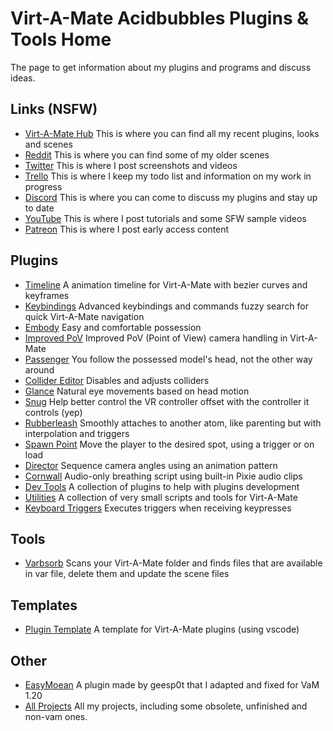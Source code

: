 # Virt-A-Mate Acidbubbles Plugins & Tools Home

The page to get information about my plugins and programs and discuss ideas.

## Links (NSFW)

* [Virt-A-Mate Hub](https://hub.virtamate.com/resources/authors/acid-bubbles.18/) This is where you can find all my recent plugins, looks and scenes
* [Reddit](https://www.reddit.com/user/acidbubbles/posts/) This is where you can find some of my older scenes
* [Twitter](https://twitter.com/acidbubblesanon) This is where I post screenshots and videos
* [Trello](https://trello.com/b/3dqtmZ3u/acid-bubbles-plugins) This is where I keep my todo list and information on my work in progress
* [Discord](https://discord.gg/xXpWAkB) This is where you can come to discuss my plugins and stay up to date
* [YouTube](https://www.youtube.com/channel/UChpAQh8Q4guZ500-NCV0IDQ) This is where I post tutorials and some SFW sample videos
* [Patreon](https://www.patreon.com/acidbubbles) This is where I post early access content

## Plugins

* [Timeline](https://github.com/acidbubbles/vam-timeline) A animation timeline for Virt-A-Mate with bezier curves and keyframes 
* [Keybindings](https://github.com/acidbubbles/vam-keybindings) Advanced keybindings and commands fuzzy search for quick Virt-A-Mate navigation
* [Embody](https://github.com/acidbubbles/vam-embody) Easy and comfortable possession
* [Improved PoV](https://github.com/acidbubbles/vam-improved-pov) Improved PoV (Point of View) camera handling in Virt-A-Mate 
* [Passenger](https://github.com/acidbubbles/vam-passenger) You follow the possessed model's head, not the other way around 
* [Collider Editor](https://github.com/acidbubbles/vam-collider-editor) Disables and adjusts colliders
* [Glance](https://github.com/acidbubbles/vam-glance) Natural eye movements based on head motion
* [Snug](https://github.com/acidbubbles/vam-snug) Help better control the VR controller offset with the controller it controls (yep) 
* [Rubberleash](https://github.com/acidbubbles/vam-rubberleash) Smoothly attaches to another atom, like parenting but with interpolation and triggers
* [Spawn Point](https://github.com/acidbubbles/vam-spawnpoint) Move the player to the desired spot, using a trigger or on load
* [Director](https://github.com/acidbubbles/vam-director) Sequence camera angles using an animation pattern 
* [Cornwall](https://github.com/acidbubbles/vam-cornwall) Audio-only breathing script using built-in Pixie audio clips  
* [Dev Tools](https://github.com/acidbubbles/vam-devtools) A collection of plugins to help with plugins development
* [Utilities](https://github.com/acidbubbles/vam-utilities) A collection of very small scripts and tools for Virt-A-Mate 
* [Keyboard Triggers](https://github.com/acidbubbles/vam-keyboard-triggers) Executes triggers when receiving keypresses

## Tools

* [Varbsorb](https://github.com/acidbubbles/vam-varbsorb) Scans your Virt-A-Mate folder and finds files that are available in var file, delete them and update the scene files

## Templates

* [Plugin Template](https://github.com/acidbubbles/vam-plugin-template) A template for Virt-A-Mate plugins (using vscode) 

## Other

* [EasyMoean](https://github.com/acidbubbles/vam-easymoan) A plugin made by geesp0t that I adapted and fixed for VaM 1.20
* [All Projects](https://github.com/acidbubbles) All my projects, including some obsolete, unfinished and non-vam ones.
